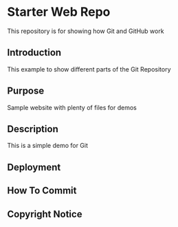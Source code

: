 # Starter Web Repo

This repository is for showing how Git and GitHub work

## Introduction

This example to show different parts of the Git Repository

## Purpose

Sample website with plenty of files for demos

## Description

This is a simple demo for Git

## Deployment

## How To Commit

## Copyright Notice


